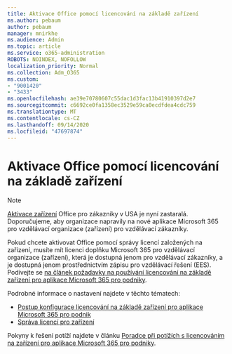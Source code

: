 ```yaml
---
title: Aktivace Office pomocí licencování na základě zařízení
ms.author: pebaum
author: pebaum
manager: mnirkhe
ms.audience: Admin
ms.topic: article
ms.service: o365-administration
ROBOTS: NOINDEX, NOFOLLOW
localization_priority: Normal
ms.collection: Adm_O365
ms.custom:
- "9001420"
- "3433"
ms.openlocfilehash: ae39e70780607c55dac1d3fac13b41910397d2e7
ms.sourcegitcommit: c6692ce0fa1358ec3529e59ca0ecdfdea4cdc759
ms.translationtype: MT
ms.contentlocale: cs-CZ
ms.lasthandoff: 09/14/2020
ms.locfileid: "47697874"
---
```

# <a name="activating-office-using-device-based-licensing"></a>Aktivace Office pomocí licencování na základě zařízení

> [!NOTE]
> [Aktivace zařízení](https://aka.ms/officedba) Office pro zákazníky v USA je nyní zastaralá. Doporučujeme, aby organizace napravily na nové aplikace Microsoft 365 pro vzdělávací organizace (zařízení) pro vzdělávací zákazníky.

Pokud chcete aktivovat Office pomocí správy licencí založených na zařízení, musíte mít licenci doplňku Microsoft 365 pro vzdělávací organizace (zařízení), která je dostupná jenom pro vzdělávací zákazníky, a je dostupná jenom prostřednictvím zápisu pro vzdělávací řešení (EES). Podívejte se [na článek požadavky na používání licencování na základě zařízení pro aplikace Microsoft 365 pro podniky](https://docs.microsoft.com/deployoffice/device-based-licensing#requirements-for-using-device-based-licensing-for-microsoft-365-apps-for-enterprise).


Podrobné informace o nastavení najdete v těchto tématech:

- [Postup konfigurace licencování na základě zařízení pro aplikace Microsoft 365 pro podnik](https://docs.microsoft.com/deployoffice/device-based-licensing#steps-to-configure-device-based-licensing-for-microsoft-365-apps-for-enterprise)
- [Správa licencí pro zařízení](https://docs.microsoft.com/microsoft-365/admin/misc/manage-licenses-for-devices)

Pokyny k řešení potíží najdete v článku [Poradce při potížích s licencováním na zařízení pro aplikace Microsoft 365 pro podniky](https://docs.microsoft.com/deployoffice/device-based-licensing#troubleshoot-device-based-licensing-for-microsoft-365-apps-for-enterprise).
